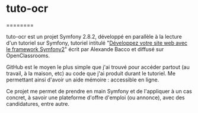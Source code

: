 # tuto-ocr
========

tuto-ocr est un projet Symfony 2.8.2, développé en parallèle à la lecture d'un tutoriel 
sur Symfony, tutoriel intitulé "[Développez votre site web avec le framework Symfony2](https://openclassrooms.com/courses/developpez-votre-site-web-avec-le-framework-symfony2)" 
écrit par Alexande Bacco et diffusé sur OpenClassrooms.  

GitHub est le moyen le plus simple que j'ai trouvé pour accéder partout
(au travail, à la maison, etc) au code que j'ai produit durant le tutoriel.
Me permettant ainsi d'avoir un aide mémoire : accessible en ligne.  

Ce projet me permet de prendre en main Symfony et de l'appliquer à un cas concret,
à savoir une plateforme d'offre d'emploi (ou annonce), avec des candidatures, entre autre.
